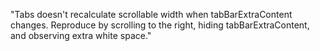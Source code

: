 "Tabs doesn't recalculate scrollable width when tabBarExtraContent changes. Reproduce by scrolling to the right, hiding tabBarExtraContent, and observing extra white space."
